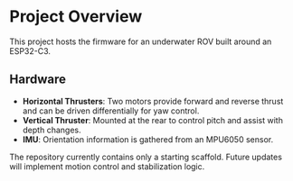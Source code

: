 # Project Overview

This project hosts the firmware for an underwater ROV built around an ESP32-C3.

## Hardware
- **Horizontal Thrusters**: Two motors provide forward and reverse thrust and can be driven differentially for yaw control.
- **Vertical Thruster**: Mounted at the rear to control pitch and assist with depth changes.
- **IMU**: Orientation information is gathered from an MPU6050 sensor.

The repository currently contains only a starting scaffold. Future updates will implement motion control and stabilization logic.
